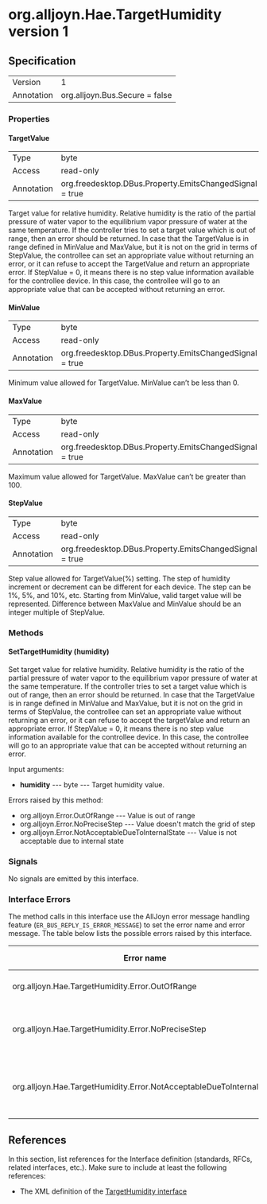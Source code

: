 # org.alljoyn.Hae.TargetHumidity version 1

## Specification

|            |                                                                |
|------------|----------------------------------------------------------------|
| Version    | 1                                                              |
| Annotation | org.alljoyn.Bus.Secure = false                                 |

### Properties

#### TargetValue

|            |                                                                |
|------------|----------------------------------------------------------------|
| Type       | byte                                                           |
| Access     | read-only                                                      |
| Annotation | org.freedesktop.DBus.Property.EmitsChangedSignal = true        |

Target value for relative humidity. Relative humidity is the ratio of the partial 
pressure of water vapor to the equilibrium vapor pressure of water at the same 
temperature. If the controller tries to set a target value which is out of range, 
then an error should be returned. In case that the TargetValue is in range defined 
in MinValue and MaxValue, but it is not on the grid in terms of StepValue, the 
controllee can set an appropriate value without returning an error, or it can 
refuse to accept the TargetValue and return an appropriate error.
If StepValue = 0, it means there is no step value information available for the 
controllee device. In this case, the controllee will go to an appropriate value 
that can be accepted without returning an error.

#### MinValue

|            |                                                                |
|------------|----------------------------------------------------------------|
| Type       | byte                                                           |
| Access     | read-only                                                      |
| Annotation | org.freedesktop.DBus.Property.EmitsChangedSignal = true        |

Minimum value allowed for TargetValue. MinValue can’t be less than 0.

#### MaxValue

|            |                                                                |
|------------|----------------------------------------------------------------|
| Type       | byte                                                           |
| Access     | read-only                                                      |
| Annotation | org.freedesktop.DBus.Property.EmitsChangedSignal = true        |

Maximum value allowed for TargetValue. MaxValue can’t be greater than 100.

#### StepValue

|            |                                                                |
|------------|----------------------------------------------------------------|
| Type       | byte                                                           |
| Access     | read-only                                                      |
| Annotation | org.freedesktop.DBus.Property.EmitsChangedSignal = true        |

Step value allowed for TargetValue(%) setting. The step of humidity increment or 
decrement can be different for each device. The step can be 1%, 5%, and 10%, etc. 
Starting from MinValue, valid target value will be represented. Difference between 
MaxValue and MinValue should be an integer multiple of StepValue.

### Methods

#### SetTargetHumidity (humidity)

Set target value for relative humidity. Relative humidity is the ratio of the partial 
pressure of water vapor to the equilibrium vapor pressure of water at the same temperature. 
If the controller tries to set a target value which is out of range, then an error 
should be returned. In case that the TargetValue is in range defined in MinValue 
and MaxValue, but it is not on the grid in terms of StepValue, the controllee 
can set an appropriate value without returning an error, or it can refuse to accept 
the targetValue and return an appropriate error. If StepValue = 0, it means there 
is no step value information available for the controllee device. In this case, 
the controllee will go to an appropriate value that can be accepted without 
returning an error.

Input arguments:
    
  * **humidity** --- byte --- Target humidity value.
  
Errors raised by this method:

  * org.alljoyn.Error.OutOfRange --- Value is out of range
  * org.alljoyn.Error.NoPreciseStep --- Value doesn't match the grid of step
  * org.alljoyn.Error.NotAcceptableDueToInternalState --- Value is not acceptable due to internal state
  

### Signals

No signals are emitted by this interface.

### Interface Errors

The method calls in this interface use the AllJoyn error message handling feature
(`ER_BUS_REPLY_IS_ERROR_MESSAGE`) to set the error name and error message. The table
below lists the possible errors raised by this interface.

| Error name                                                           | Error message                                 |
|----------------------------------------------------------------------|-----------------------------------------------|
| org.alljoyn.Hae.TargetHumidity.Error.OutOfRange                      | Value is out of range                         |
| org.alljoyn.Hae.TargetHumidity.Error.NoPreciseStep                   | Value doesn't match the grid of step          |
| org.alljoyn.Hae.TargetHumidity.Error.NotAcceptableDueToInternalState | Value is not acceptable due to internal state |
## References

In this section, list references for the Interface definition (standards, RFCs,
related interfaces, etc.). Make sure to include at least the following
references:

  * The XML definition of the [TargetHumidity interface](org.alljoyn.Hae.TargetHumidity-v1.xml)
